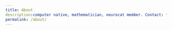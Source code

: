 ```yaml
---
title: About
description:computer native, mathematician, neurocat member. Contact: **fg@neurocat.ai**.
permalink: /about/
---
```

